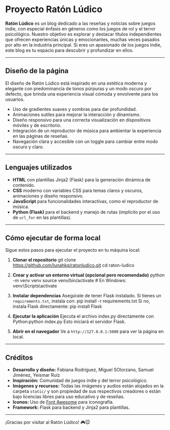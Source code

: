 # Proyecto Ratón Lúdico

**Ratón Lúdico** es un blog dedicado a las reseñas y noticias sobre juegos indie, con especial énfasis en géneros como los juegos de rol y el terror psicológico. Nuestro objetivo es explorar y destacar títulos independientes que ofrecen experiencias únicas y emocionantes, muchas veces pasados por alto en la industria principal. Si eres un apasionado de los juegos indie, este blog es tu espacio para descubrir y profundizar en ellos.

---

## Diseño de la página

El diseño de Ratón Lúdico está inspirado en una estética moderna y elegante con predominancia de tonos púrpuras y un modo oscuro por defecto, que brinda una experiencia visual cómoda y envolvente para los usuarios. 

- Uso de gradientes suaves y sombras para dar profundidad.
- Animaciones sutiles para mejorar la interacción y dinamismo.
- Diseño responsivo para una correcta visualización en dispositivos móviles y de escritorio.
- Integración de un reproductor de música para ambientar la experiencia en las páginas de reseñas.
- Navegación clara y accesible con un toggle para cambiar entre modo oscuro y claro.

---

## Lenguajes utilizados

- **HTML** con plantillas Jinja2 (Flask) para la generación dinámica de contenido.
- **CSS** moderno con variables CSS para temas claros y oscuros, animaciones y diseño responsivo.
- **JavaScript** para funcionalidades interactivas, como el reproductor de música.
- **Python (Flask)** para el backend y manejo de rutas (implícito por el uso de `url_for` en las plantillas).

---

## Cómo ejecutar de forma local

Sigue estos pasos para ejecutar el proyecto en tu máquina local:

1. **Clonar el repositorio**
git clone https://github.com/lunahkq/ratonludico.git
cd raton-ludico

2. **Crear y activar un entorno virtual (opcional pero recomendado)**
python -m venv venv
source venv/bin/activate # En Windows: venv\Scripts\activate

3. **Instalar dependencias**
  Asegúrate de tener Flask instalado. Si tienes un `requirements.txt`, instala con: pip install -r requirements.txt
  Si no, instala Flask directamente: pip install Flask

4. **Ejecutar la aplicación**
  Ejecuta el archivo index.py directamente con Python:python index.py
  Esto iniciará el servidor Flask.

5. **Abrir en el navegador**
  Ve a `http://127.0.0.1:5000` para ver la página en local.

---

## Créditos

- **Desarrollo y diseño:** Fabiana Rodríguez, Miguel SOlorzano, Samuel Jiménez, Yeismar Ruíz
- **Inspiración:** Comunidad de juegos indie y del terror psicológico.
- **Imágenes y recursos:** Todas las imágenes y audios están alojados en la carpeta `static/` y son propiedad de sus respectivos creadores o están bajo licencias libres para uso educativo y de reseñas.
- **Iconos:** Uso de [Font Awesome](https://fontawesome.com/) para iconografía.
- **Framework:** Flask para backend y Jinja2 para plantillas.

---

¡Gracias por visitar al Ratón Lúdico! 🎮🐭
